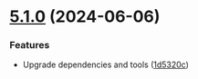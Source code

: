 # [5.1.0](https://github.com/andrewscwei/etudes/compare/v5.0.0...v5.1.0) (2024-06-06)


### Features

* Upgrade dependencies and tools ([1d5320c](https://github.com/andrewscwei/etudes/commit/1d5320c306db8d16c565a52c455a58e5244c321a))
